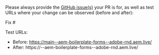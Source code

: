 Please always provide the [GitHub issue(s)](../issues) your PR is for, as well as test URLs where your change can be observed (before and after):

Fix #<gh-issue-id>

Test URLs:
- Before: https://main--aem-boilerplate-forms--adobe-rnd.aem.live/
- After: https://<branch>--aem-boilerplate-forms--adobe-rnd.aem.live/
